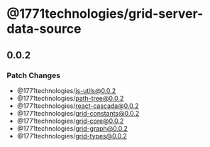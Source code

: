 # @1771technologies/grid-server-data-source

## 0.0.2

### Patch Changes

- @1771technologies/js-utils@0.0.2
- @1771technologies/path-tree@0.0.2
- @1771technologies/react-cascada@0.0.2
- @1771technologies/grid-constants@0.0.2
- @1771technologies/grid-core@0.0.2
- @1771technologies/grid-graph@0.0.2
- @1771technologies/grid-types@0.0.2
